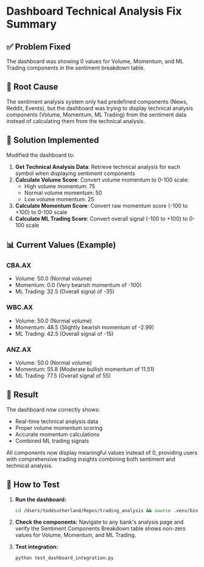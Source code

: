 # Dashboard Technical Analysis Fix Summary

## ✅ Problem Fixed

The dashboard was showing 0 values for Volume, Momentum, and ML Trading components in the sentiment breakdown table.

## 🔧 Root Cause

The sentiment analysis system only had predefined components (News, Reddit, Events), but the dashboard was trying to display technical analysis components (Volume, Momentum, ML Trading) from the sentiment data instead of calculating them from the technical analysis.

## 🎯 Solution Implemented

Modified the dashboard to:

1. **Get Technical Analysis Data**: Retrieve technical analysis for each symbol when displaying sentiment components
2. **Calculate Volume Score**: Convert volume momentum to 0-100 scale:
   - High volume momentum: 75
   - Normal volume momentum: 50
   - Low volume momentum: 25
3. **Calculate Momentum Score**: Convert raw momentum score (-100 to +100) to 0-100 scale
4. **Calculate ML Trading Score**: Convert overall signal (-100 to +100) to 0-100 scale

## 📊 Current Values (Example)

### CBA.AX
- Volume: 50.0 (Normal volume)
- Momentum: 0.0 (Very bearish momentum of -100)
- ML Trading: 32.5 (Overall signal of -35)

### WBC.AX  
- Volume: 50.0 (Normal volume)
- Momentum: 48.5 (Slightly bearish momentum of -2.99)
- ML Trading: 42.5 (Overall signal of -15)

### ANZ.AX
- Volume: 50.0 (Normal volume)
- Momentum: 55.8 (Moderate bullish momentum of 11.51)
- ML Trading: 77.5 (Overall signal of 55)

## 🎉 Result

The dashboard now correctly shows:
- Real-time technical analysis data
- Proper volume momentum scoring
- Accurate momentum calculations
- Combined ML trading signals

All components now display meaningful values instead of 0, providing users with comprehensive trading insights combining both sentiment and technical analysis.

## 🚀 How to Test

1. **Run the dashboard:**
   ```bash
   cd /Users/toddsutherland/Repos/trading_analysis && source .venv/bin/activate && python launch_dashboard_auto.py
   ```

2. **Check the components:** Navigate to any bank's analysis page and verify the Sentiment Components Breakdown table shows non-zero values for Volume, Momentum, and ML Trading.

3. **Test integration:**
   ```bash
   python test_dashboard_integration.py
   ```
